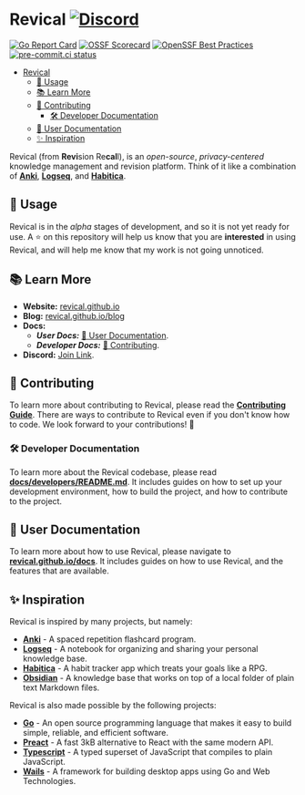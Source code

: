<!-- Part of the Revical Project, under the MIT license. See '/LICENSE' for license information. SPDX-License-Identifier: MIT License. -->

# Revical [![Discord](https://img.shields.io/discord/1166348582689976411?label=discord)](https://discord.gg/djqx9Xzyjc)

[![Go Report Card](https://goreportcard.com/badge/github.com/revical/revical)](https://goreportcard.com/report/github.com/revical/revical)
[![OSSF Scorecard](https://img.shields.io/ossf-scorecard/github.com/revical/revical?label=openssf%20scorecard&style=flat)](https://api.securityscorecards.dev/projects/github.com/revical/revical)
[![OpenSSF Best Practices](https://www.bestpractices.dev/projects/8039/badge)](https://www.bestpractices.dev/projects/8039)
[![pre-commit.ci status](https://results.pre-commit.ci/badge/github/revical/revical/main.svg)](https://results.pre-commit.ci/latest/github/revical/revical/main)

- [Revical ](#revical-)
  - [👀 Usage](#-usage)
  - [📚 Learn More](#-learn-more)
  - [🌟 Contributing](#-contributing)
    - [🛠️ Developer Documentation](#️-developer-documentation)
  - [👤 User Documentation](#-user-documentation)
  - [✨ Inspiration](#-inspiration)

Revical (from **Revi**sion Re**cal**l), is an *open-source*, *privacy-centered* knowledge management and revision platform. Think of it like a combination of [**Anki**](https://apps.ankiweb.net), [**Logseq**](https://logseq.com), and [**Habitica**](https://habitica.com).

## 👀 Usage

Revical is in the *alpha* stages of development, and so it is not yet ready for use. A ⭐ on this repository will help us know that you are **interested** in using Revical, and will help me know that my work is not going unnoticed.

## 📚 Learn More

- **Website:** [revical.github.io](https://revical.github.io)
- **Blog:** [revical.github.io/blog](https://revical.github.io/blog)
- **Docs:**
  - **_User Docs:_** [👤 User Documentation](#-user-documentation).
  - **_Developer Docs:_** [🌟 Contributing](#-contributing).
- **Discord:** [Join Link](https://discord.gg/djqx9Xzyjc).

## 🌟 Contributing

To learn more about contributing to Revical, please read the [**Contributing Guide**](CONTRIBUTING.md). There are ways to contribute to Revical even if you don't know how to code. We look forward to your contributions! 🚀

### 🛠️ Developer Documentation

To learn more about the Revical codebase, please read [**docs/developers/README.md**](docs/developers/README.md). It includes guides on how to set up your development environment, how to build the project, and how to contribute to the project.

## 👤 User Documentation

To learn more about how to use Revical, please navigate to [**revical.github.io/docs**](https://revical.github.io/docs). It includes guides on how to use Revical, and the features that are available.

## ✨ Inspiration

Revical is inspired by many projects, but namely:

- [**Anki**](https://apps.ankiweb.net) - A spaced repetition flashcard program.
- [**Logseq**](https://logseq.com) - A notebook for organizing and sharing your personal knowledge base.
- [**Habitica**](https://habitica.com) - A habit tracker app which treats your goals like a RPG.
- [**Obsidian**](https://obsidian.md) - A knowledge base that works on top of a local folder of plain text Markdown files.

Revical is also made possible by the following projects:

- [**Go**](https://golang.org) - An open source programming language that makes it easy to build simple, reliable, and efficient software.
- [**Preact**](https://preactjs.com) - A fast 3kB alternative to React with the same modern API.
- [**Typescript**](https://www.typescriptlang.org) - A typed superset of JavaScript that compiles to plain JavaScript.
- [**Wails**](https://wails.io) - A framework for building desktop apps using Go and Web Technologies.
